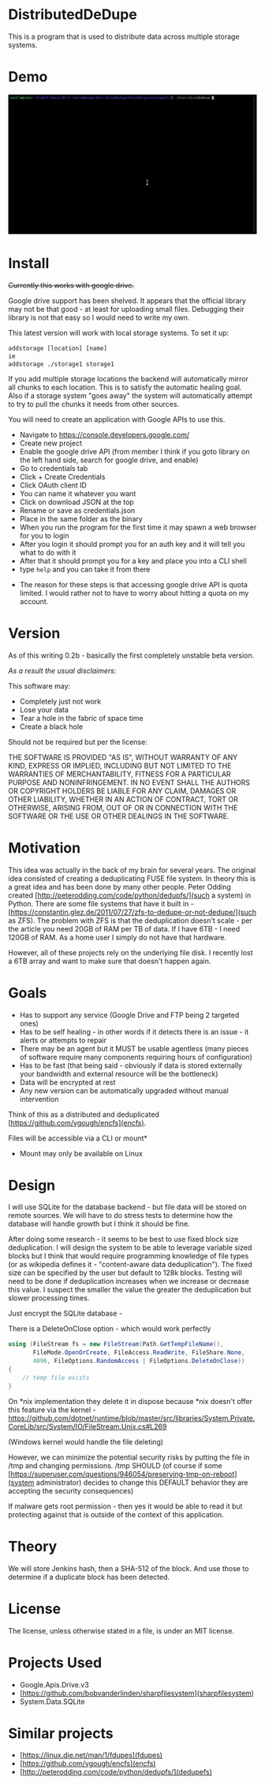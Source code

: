 # DistributedDeDupe

This is a program that is used to distribute data across multiple storage systems.

# Demo

![](media/distributeddedupe.gif)

# Install

~~Currently this works with google drive.~~

Google drive support has been shelved. It appears that the official library may not be that good - at least for uploading small files. Debugging their library is not that easy so I would need to write my own.

This latest version will work with local storage systems. To set it up:

```
addstorage [location] [name]
ie
addstorage ./storage1 storage1
```

If you add multiple storage locations the backend will automatically mirror all chunks to each location. This is to satisfy the automatic healing goal.
Also if a storage system "goes away" the system will automatically attempt to try to pull the chunks it needs from other sources.



You will need to create an application with Google APIs to use this.

- Navigate to https://console.developers.google.com/
- Create new project
- Enable the google drive API (from member I think if you goto library on the left hand side, search for google drive, and enable)
- Go to credentials tab
- Click + Create Credentials
- Click OAuth client ID
- You can name it whatever you want
- Click on download JSON at the top
- Rename or save as  credentials.json
- Place in the same folder as the binary
- When you run the program for the first time it may spawn a web browser for you to login
- After you login it should prompt you for an auth key and it will tell you what to do with it
- After that it should prompt you for a key and place you into a CLI shell
- type `help` and you can take it from there

* The reason for these steps is that accessing google drive API is quota limited. I would rather not to have to worry about hitting a quota on my account.

# Version

As of this writing 0.2b - basically the first completely unstable beta version.

*As a result the usual disclaimers:*

This software may:

- Completely just not work
- Lose your data
- Tear a hole in the fabric of space time
- Create a black hole

Should not be required but per the license:

THE SOFTWARE IS PROVIDED "AS IS", WITHOUT WARRANTY OF ANY KIND, EXPRESS OR IMPLIED, INCLUDING BUT NOT LIMITED TO THE WARRANTIES OF MERCHANTABILITY, FITNESS FOR A PARTICULAR PURPOSE AND NONINFRINGEMENT. IN NO EVENT SHALL THE AUTHORS OR COPYRIGHT HOLDERS BE LIABLE FOR ANY CLAIM, DAMAGES OR OTHER LIABILITY, WHETHER IN AN ACTION OF CONTRACT, TORT OR OTHERWISE, ARISING FROM, OUT OF OR IN CONNECTION WITH THE SOFTWARE OR THE USE OR OTHER DEALINGS IN THE SOFTWARE.

# Motivation

This idea was actually in the back of my brain for several years. The original idea consisted of creating a deduplicating FUSE file system. In theory this is a great idea and has been done by many other people. Peter Odding created [http://peterodding.com/code/python/dedupfs/](such a system) in Python. There are some file systems that have it built in - [https://constantin.glez.de/2011/07/27/zfs-to-dedupe-or-not-dedupe/](such as ZFS). The problem with ZFS is that the deduplication doesn't scale - per the article you need 20GB of RAM per TB of data. If I have 6TB - I need 120GB of RAM. As a home user I simply do not have that hardware.

However, all of these projects rely on the underlying file disk. I recently lost a 6TB array and want to make sure that doesn't happen again.

# Goals

- Has to support any service (Google Drive and FTP being 2 targeted ones)
- Has to be self healing - in other words if it detects there is an issue - it alerts or attempts to repair
- There may be an agent but it MUST be usable agentless (many pieces of software require many components requiring hours of configuration)
- Has to be fast (that being said - obviously if data is stored externally your bandwidth and external resource will be the bottleneck)
- Data will be encrypted at rest
- Any new version can be automatically upgraded without manual intervention

Think of this as a distributed and deduplicated [https://github.com/vgough/encfs](encfs).

Files will be accessible via a CLI or mount*

* Mount may only be available on Linux

# Design

I will use SQLite for the database backend - but file data will be stored on remote sources. We will have to do stress tests to determine how the database will handle growth but I think it should be fine.

After doing some research - it seems to be best to use fixed block size deduplication. I will design the system to be able to leverage variable sized blocks but I think that would require programming knowledge of file types (or as wikipedia defines it - "content-aware data deduplication"). The fixed size can be specified by the user but default to 128k blocks. Testing will need to be done if deduplication increases when we increase or decrease this value. I suspect the smaller the value the greater the deduplication but slower processing times.

Just encrypt the SQLite database - 

There is a DeleteOnClose option - which would work perfectly

```c#
using (FileStream fs = new FileStream(Path.GetTempFileName(),
       FileMode.OpenOrCreate, FileAccess.ReadWrite, FileShare.None,
       4096, FileOptions.RandomAccess | FileOptions.DeleteOnClose))
{
    // temp file exists
}
```

On *nix implementation they delete it in dispose because *nix doesn't offer this feature via the kernel - https://github.com/dotnet/runtime/blob/master/src/libraries/System.Private.CoreLib/src/System/IO/FileStream.Unix.cs#L269

(Windows kernel would handle the file deleting)

However, we can minimize the potential security risks by putting the file in /tmp and changing permissions. /tmp SHOULD (of course if some [https://superuser.com/questions/946054/preserving-tmp-on-reboot](system administrator) decides to change this DEFAULT behavior they are accepting the security consequences)

If malware gets root permission - then yes it would be able to read it but protecting against that is outside of the context of this application.

# Theory

We will store Jenkins hash, then a SHA-512 of the block. And use those to determine if a duplicate block has been detected.

# License

The license, unless otherwise stated in a file, is under an MIT license.

# Projects Used

- Google.Apis.Drive.v3
- [https://github.com/bobvanderlinden/sharpfilesystem](sharpfilesystem)
- System.Data.SQLite

# Similar projects

- [https://linux.die.net/man/1/fdupes](fdupes)
- [https://github.com/vgough/encfs](encfs)
- [http://peterodding.com/code/python/dedupfs/](dedupefs)
